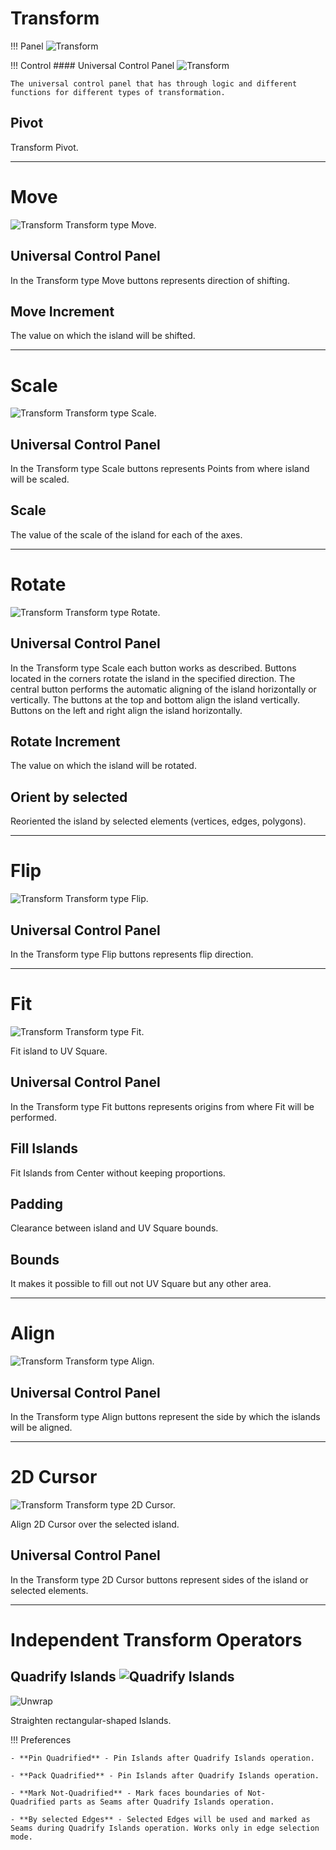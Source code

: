 # Transform

!!! Panel
    ![Transform](img/screen/transform/MainPanelMove.png)

!!! Control
    #### Universal Control Panel
    ![Transform](img/screen/transform/UniversalControl.png)

    The universal control panel that has through logic and different functions for different types of transformation.

## Pivot
Transform Pivot.

---
# Move
![Transform](img/screen/transform/MainPanelMove.png)
Transform type Move.

## Universal Control Panel
In the Transform type Move buttons represents direction of shifting.
## Move Increment
The value on which the island will be shifted.

---
# Scale
![Transform](img/screen/transform/Scale.png)
Transform type Scale.

## Universal Control Panel
In the Transform type Scale buttons represents Points from where island will be scaled.
## Scale
The value of the scale of the island for each of the axes.

---
# Rotate
![Transform](img/screen/transform/Rotate.png)
Transform type Rotate.
## Universal Control Panel
In the Transform type Scale each button works as described. Buttons located in the corners rotate the island in the specified direction.
The central button performs the automatic aligning of the island horizontally or vertically. The buttons at the top and bottom align the island vertically. Buttons on the left and right align the island horizontally.
## Rotate Increment
The value on which the island will be rotated.
## Orient by selected
Reoriented the island by selected elements (vertices, edges, polygons).

---
# Flip
![Transform](img/screen/transform/Flip.png)
Transform type Flip.
## Universal Control Panel
In the Transform type Flip buttons represents flip direction.

---
# Fit
![Transform](img/screen/transform/Fit.png)
Transform type Fit.

Fit island to UV Square.
## Universal Control Panel
In the Transform type Fit buttons represents origins from where Fit will be performed.
## Fill Islands
Fit Islands from Center without keeping proportions.
## Padding
Clearance between island and UV Square bounds.
## Bounds
It makes it possible to fill out not UV Square but any other area.

---
# Align
![Transform](img/screen/transform/Align.png)
Transform type Align.
## Universal Control Panel
In the Transform type Align buttons represent the side by which the islands will be aligned.

---
# 2D Cursor
![Transform](img/screen/transform/2dCursor.png)
Transform type 2D Cursor.

Align 2D Cursor over the selected island.
## Universal Control Panel
In the Transform type 2D Cursor buttons represent sides of the island or selected elements.

---
# Independent Transform Operators

## Quadrify Islands ![Quadrify Islands](img/icons/quadrify_32.png)

![Unwrap](img/screen/unwrap/quadrify_options.png)

Straighten rectangular-shaped Islands.

!!! Preferences

    - **Pin Quadrified** - Pin Islands after Quadrify Islands operation.

    - **Pack Quadrified** - Pin Islands after Quadrify Islands operation.

    - **Mark Not-Quadrified** - Mark faces boundaries of Not-Quadrified parts as Seams after Quadrify Islands operation.

    - **By selected Edges** - Selected Edges will be used and marked as Seams during Quadrify Islands operation. Works only in edge selection mode.